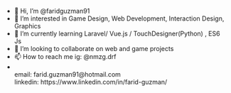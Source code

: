 - 👋 Hi, I’m @faridguzman91
- 👀 I’m interested in Game Design, Web Development, Interaction Design, Graphics
- 🌱 I’m currently learning Laravel/ Vue.js / TouchDesigner(Python) , ES6 Js
- 💞️ I’m looking to collaborate on web and game projects
- 📫 How to reach me ig: @nmzg.drf
- <br>
                     email: farid.guzman91@hotmail.com
                     <br>
                     linkedin: https://www.linkedin.com/in/farid-guzman/
                         
                    

